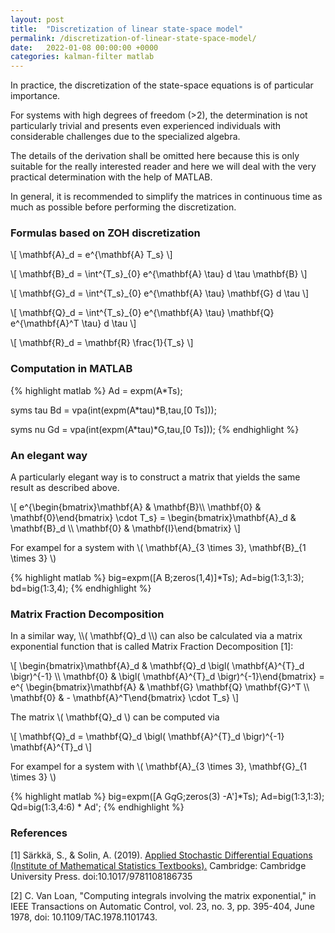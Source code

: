 ```yaml
---
layout: post
title:  "Discretization of linear state-space model"
permalink: /discretization-of-linear-state-space-model/
date:   2022-01-08 00:00:00 +0000
categories: kalman-filter matlab
---
```


In practice, the discretization of the state-space equations is of particular importance.

For systems with high degrees of freedom (>2), the determination is not particularly trivial and presents even experienced individuals with considerable challenges due to the specialized algebra.

The details of the derivation shall be omitted here because this is only suitable for the really interested reader and here we will deal with the very practical determination with the help of MATLAB.

In general, it is recommended to simplify the matrices in continuous time as much as possible before performing the discretization.

<h3>Formulas based on ZOH discretization</h3>

\\[ \mathbf{A}_d = e^{\mathbf{A} T_s} \\]

\\[ \mathbf{B}_d = \int^{T_s}\_{0}  e^{\mathbf{A} \tau} d \tau  \mathbf{B}  \\]

\\[ \mathbf{G}_d = \int^{T_s}\_{0}  e^{\mathbf{A} \tau} \mathbf{G} d \tau  \\]

\\[ \mathbf{Q}_d = \int^{T_s}\_{0}  e^{\mathbf{A} \tau} \mathbf{Q} e^{\mathbf{A}^T \tau} d \tau  \\]

\\[ \mathbf{R}_d = \mathbf{R} \frac{1}{T_s} \\]

<h3>Computation in MATLAB</h3>
{% highlight matlab %}
Ad = expm(A*Ts);

syms tau
Bd = vpa(int(expm(A*tau)*B,tau,[0 Ts]));

syms nu
Gd = vpa(int(expm(A*tau)*G,tau,[0 Ts]));
{% endhighlight %}

<h3>An elegant way</h3>

A particularly elegant way is to construct a matrix that yields the same result as described above.

\\[ e^{\begin{bmatrix}\mathbf{A} & \mathbf{B}\\\\ \mathbf{0} & \mathbf{0}\end{bmatrix} \cdot T_s} = \begin{bmatrix}\mathbf{A}_d & \mathbf{B}_d \\\\ \mathbf{0} & \mathbf{I}\end{bmatrix} \\]

For exampel for a system with \\( \mathbf{A}_{3 \times 3}, \mathbf{B}\_{1 \times 3} \\)

{% highlight matlab %}
big=expm([A B;zeros(1,4)]*Ts);
Ad=big(1:3,1:3);
bd=big(1:3,4);
{% endhighlight %}

<h3>Matrix Fraction Decomposition</h3>
In a similar way, \\( \mathbf{Q}_d \\) can also be calculated via a matrix exponential function that is called Matrix Fraction Decomposition [1]:

\\[ \begin{bmatrix}\mathbf{A}_d & \mathbf{Q}_d \bigl( \mathbf{A}^{T}_d \bigr)^{-1} \\\\ \mathbf{0} & \bigl( \mathbf{A}^{T}_d \bigr)^{-1}\end{bmatrix} = e^{ \begin{bmatrix}\mathbf{A} & \mathbf{G} \mathbf{Q} \mathbf{G}^T \\\\ \mathbf{0} & - \mathbf{A}^T\end{bmatrix} \cdot T_s} \\]

The matrix \\( \mathbf{Q}_d \\) can be computed via

\\[ \mathbf{Q}_d =  \mathbf{Q}_d \bigl( \mathbf{A}^{T}_d \bigr)^{-1} \mathbf{A}^{T}_d \\]

For exampel for a system with \\( \mathbf{A}_{3 \times 3}, \mathbf{G}\_{1 \times 3} \\)

{% highlight matlab %}
big=expm([A G*q*G;zeros(3) -A']*Ts);
Ad=big(1:3,1:3);
Qd=big(1:3,4:6) * Ad';
{% endhighlight %}

<h3>References</h3>

[1] Särkkä, S., & Solin, A. (2019). <a href="https://amzn.to/4auJSO6" onclick="fathom.trackEvent('Discretization - Amazon - Bar-Shalom');">Applied Stochastic Differential Equations (Institute of Mathematical Statistics Textbooks).</a> Cambridge: Cambridge University Press. doi:10.1017/9781108186735

[2] C. Van Loan, "Computing integrals involving the matrix exponential," in IEEE Transactions on Automatic Control, vol. 23, no. 3, pp. 395-404, June 1978, doi: 10.1109/TAC.1978.1101743.

[jekyll-docs]: https://jekyllrb.com/docs/home
[jekyll-gh]:   https://github.com/jekyll/jekyll
[jekyll-talk]: https://talk.jekyllrb.com/
